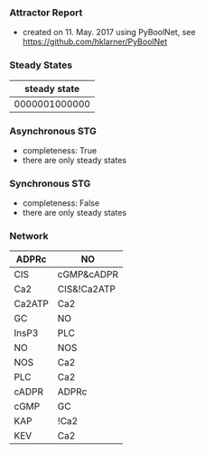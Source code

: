 

### Attractor Report
 * created on 11. May. 2017 using PyBoolNet, see https://github.com/hklarner/PyBoolNet

### Steady States
| steady state  |
| ------------- | 
| 0000001000000 |

### Asynchronous STG
 * completeness: True
 * there are only steady states

### Synchronous STG
 * completeness: False
 * there are only steady states

### Network
| ADPRc   | NO                 |
| ------- | ------------------ |
| CIS     | cGMP&cADPR | InsP3 |
| Ca2     | CIS&!Ca2ATP        |
| Ca2ATP  | Ca2                |
| GC      | NO                 |
| InsP3   | PLC                |
| NO      | NOS                |
| NOS     | Ca2                |
| PLC     | Ca2                |
| cADPR   | ADPRc              |
| cGMP    | GC                 |
| KAP     | !Ca2               |
| KEV     | Ca2                |

